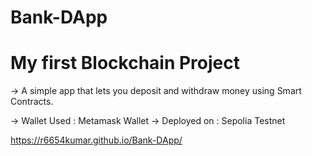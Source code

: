 # Bank-DApp
# My first Blockchain Project
-> A simple app that lets you deposit and withdraw money using Smart Contracts.

-> Wallet Used : Metamask Wallet
-> Deployed on : Sepolia Testnet
  
  https://r6654kumar.github.io/Bank-DApp/
